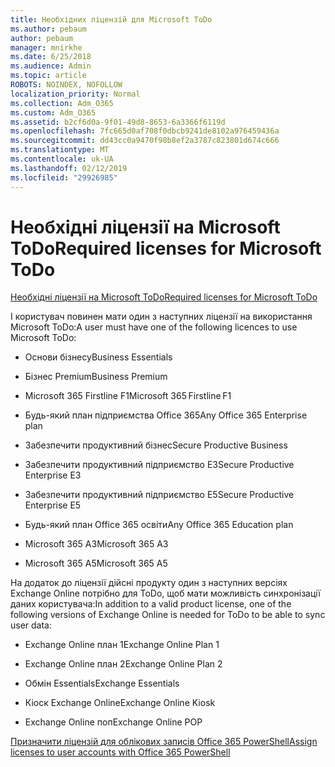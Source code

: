 ```yaml
---
title: Необхідних ліцензій для Microsoft ToDo
ms.author: pebaum
author: pebaum
manager: mnirkhe
ms.date: 6/25/2018
ms.audience: Admin
ms.topic: article
ROBOTS: NOINDEX, NOFOLLOW
localization_priority: Normal
ms.collection: Adm_O365
ms.custom: Adm_O365
ms.assetid: b2cf6d0a-9f01-49d8-8653-6a3366f6119d
ms.openlocfilehash: 7fc665d0af708f0dbcb9241de8102a976459436a
ms.sourcegitcommit: dd43cc0a9470f98b8ef2a3787c823801d674c666
ms.translationtype: MT
ms.contentlocale: uk-UA
ms.lasthandoff: 02/12/2019
ms.locfileid: "29926985"
---
```

# <a name="required-licenses-for-microsoft-todo"></a><span data-ttu-id="58599-102">Необхідні ліцензії на Microsoft ToDo</span><span class="sxs-lookup"><span data-stu-id="58599-102">Required licenses for Microsoft ToDo</span></span>

[<span data-ttu-id="58599-103">Необхідні ліцензії на Microsoft ToDo</span><span class="sxs-lookup"><span data-stu-id="58599-103">Required licenses for Microsoft ToDo</span></span>](https://support.office.com/article/381e9d1b-c500-49b5-973e-890fd86528d7.aspx)
  
<span data-ttu-id="58599-104">І користувач повинен мати один з наступних ліцензії на використання Microsoft ToDo:</span><span class="sxs-lookup"><span data-stu-id="58599-104">A user must have one of the following licences to use Microsoft ToDo:</span></span>
  
- <span data-ttu-id="58599-105">Основи бізнесу</span><span class="sxs-lookup"><span data-stu-id="58599-105">Business Essentials</span></span>
    
- <span data-ttu-id="58599-106">Бізнес Premium</span><span class="sxs-lookup"><span data-stu-id="58599-106">Business Premium</span></span>
    
- <span data-ttu-id="58599-107">Microsoft 365 Firstline F1</span><span class="sxs-lookup"><span data-stu-id="58599-107">Microsoft 365 Firstline F1</span></span>
    
- <span data-ttu-id="58599-108">Будь-який план підприємства Office 365</span><span class="sxs-lookup"><span data-stu-id="58599-108">Any Office 365 Enterprise plan</span></span>
    
- <span data-ttu-id="58599-109">Забезпечити продуктивний бізнес</span><span class="sxs-lookup"><span data-stu-id="58599-109">Secure Productive Business</span></span>
    
- <span data-ttu-id="58599-110">Забезпечити продуктивний підприємство E3</span><span class="sxs-lookup"><span data-stu-id="58599-110">Secure Productive Enterprise E3</span></span>
    
- <span data-ttu-id="58599-111">Забезпечити продуктивний підприємство E5</span><span class="sxs-lookup"><span data-stu-id="58599-111">Secure Productive Enterprise E5</span></span>
    
- <span data-ttu-id="58599-112">Будь-який план Office 365 освіти</span><span class="sxs-lookup"><span data-stu-id="58599-112">Any Office 365 Education plan</span></span>
    
- <span data-ttu-id="58599-113">Microsoft 365 A3</span><span class="sxs-lookup"><span data-stu-id="58599-113">Microsoft 365 A3</span></span>
    
- <span data-ttu-id="58599-114">Microsoft 365 A5</span><span class="sxs-lookup"><span data-stu-id="58599-114">Microsoft 365 A5</span></span>
    
<span data-ttu-id="58599-115">На додаток до ліцензії дійсні продукту один з наступних версіях Exchange Online потрібно для ToDo, щоб мати можливість синхронізації даних користувача:</span><span class="sxs-lookup"><span data-stu-id="58599-115">In addition to a valid product license, one of the following versions of Exchange Online is needed for ToDo to be able to sync user data:</span></span> 
  
- <span data-ttu-id="58599-116">Exchange Online план 1</span><span class="sxs-lookup"><span data-stu-id="58599-116">Exchange Online Plan 1</span></span>
    
- <span data-ttu-id="58599-117">Exchange Online план 2</span><span class="sxs-lookup"><span data-stu-id="58599-117">Exchange Online Plan 2</span></span>
    
- <span data-ttu-id="58599-118">Обмін Essentials</span><span class="sxs-lookup"><span data-stu-id="58599-118">Exchange Essentials</span></span>
    
- <span data-ttu-id="58599-119">Кіоск Exchange Online</span><span class="sxs-lookup"><span data-stu-id="58599-119">Exchange Online Kiosk</span></span>
    
- <span data-ttu-id="58599-120">Exchange Online поп</span><span class="sxs-lookup"><span data-stu-id="58599-120">Exchange Online POP</span></span>
    
[<span data-ttu-id="58599-121">Призначити ліцензій для облікових записів Office 365 PowerShell</span><span class="sxs-lookup"><span data-stu-id="58599-121">Assign licenses to user accounts with Office 365 PowerShell</span></span>](https://docs.microsoft.com/office365/enterprise/powershell/assign-licenses-to-user-accounts-with-office-365-powershell )
  

